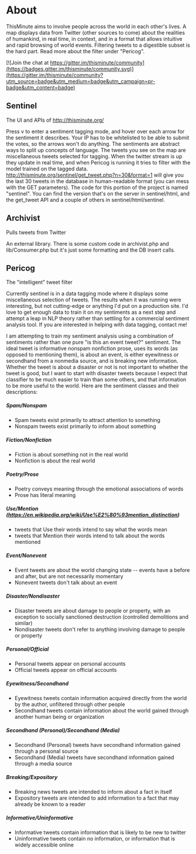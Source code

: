 # About

ThisMinute aims to involve people across the world in each other's lives. A map displays data from Twitter (other sources to come) about the realities of humankind, in real time, in context, and in a format that allows intuitive and rapid browsing of world events. Filtering tweets to a digestible subset is the hard part. Read more about the filter under "Pericog".

[![Join the chat at https://gitter.im/thisminute/community](https://badges.gitter.im/thisminute/community.svg)](https://gitter.im/thisminute/community?utm_source=badge&utm_medium=badge&utm_campaign=pr-badge&utm_content=badge)

## Sentinel
The UI and APIs of http://thisminute.org/

Press v to enter a sentiment tagging mode, and hover over each arrow for the sentiment it describes. Your IP has to be whitelisted to be able to submit the votes, so the arrows won't do anything. The sentiments are abstract ways to split up concepts of language. The tweets you see on the map are miscellaneous tweets selected for tagging. When the twitter stream is up they update in real time, and when Pericog is running it tries to filter with the model trained on the tagged data.
http://thisminute.org/sentinel/get_tweet.php?n=30&format=1 will give you the last 30 tweets in the database in human-readable format (you can mess with the GET parameters).
The code for this portion of the project is named "sentinel". You can find the version that's on the server in sentinel/html, and the get_tweet API and a couple of others in sentinel/html/sentinel.

## Archivist
Pulls tweets from Twitter

An external library. There is some custom code in archivist.php and lib/Consumer.php but it's just some formatting and the DB insert calls.

## Pericog
The "intelligent" tweet filter

Currently sentinel is in a data tagging mode where it displays some miscellaneous selection of tweets. The results when it was running were interesting, but not cutting-edge or anything I'd put on a production site. I'd love to get enough data to train it on my sentiments as a next step and attempt a leap in NLP theory rather than settling for a commercial sentiment analysis tool. If you are interested in helping with data tagging, contact me!

I am attempting to train my sentiment analysis using a combination of sentiments rather than one pure "is this an event tweet?" sentiment. The ideal tweet is informative nonspam nonfiction prose, uses its words (as opposed to mentioning them), is about an event, is either eyewitness or secondhand from a nonmedia source, and is breaking new information. Whether the tweet is about a disaster or not is not important to whether the tweet is good, but I want to start with disaster tweets because I expect that classifier to be much easier to train than some others, and that information to be more useful to the world. Here are the sentiment classes and their descriptions:

##### Spam/Nonspam
- Spam tweets exist primarily to attract attention to something
- Nonspam tweets exist primarily to inform about something

##### Fiction/Nonfiction
- Fiction is about something not in the real world
- Nonfiction is about the real world

##### Poetry/Prose
- Poetry conveys meaning through the emotional associations of words
- Prose has literal meaning

##### Use/Mention (https://en.wikipedia.org/wiki/Use%E2%80%93mention_distinction)
- tweets that Use their words intend to say what the words mean
- tweets that Mention their words intend to talk about the words mentioned

##### Event/Nonevent
- Event tweets are about the world changing state -- events have a before and after, but are not necessarily momentary
- Nonevent tweets don't talk about an event

##### Disaster/Nondisaster
- Disaster tweets are about damage to people or property, with an exception to socially sanctioned destruction (controlled demolitions and similar)
- Nondisaster tweets don't refer to anything involving damage to people or property

##### Personal/Official
- Personal tweets appear on personal accounts
- Official tweets appear on official accounts

##### Eyewitness/Secondhand
- Eyewitness tweets contain information acquired directly from the world by the author, unfiltered through other people
- Secondhand tweets contain information about the world gained through another human being or organization

##### Secondhand (Personal)/Secondhand (Media)
- Secondhand (Personal) tweets have secondhand information gained through a personal source
- Secondhand (Media) tweets have secondhand information gained through a media source

##### Breaking/Expository
- Breaking news tweets are intended to inform about a fact in itself
- Expository tweets are intended to add information to a fact that may already be known to a reader

##### Informative/Uninformative
- Informative tweets contain information that is likely to be new to twitter
- Uninformative tweets contain no information, or information that is widely accessible online
